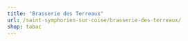 ```yaml
---
title: "Brasserie des Terreaux"
url: /saint-symphorien-sur-coise/brasserie-des-terreaux/
shop: tabac
---
```

